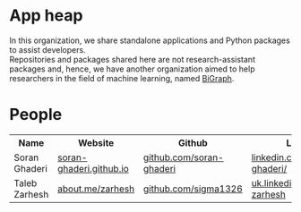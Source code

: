 # App heap
In this organization, we share standalone applications and Python packages to assist developers. <br>
Repositories and packages shared here are not research-assistant packages and, hence, we have another organization 
aimed to help researchers in the field of machine learning, named <a href="https://github.com/bi-graph/bigraph">
BiGraph</a>.<br>



# People
<div>
<table>
  <tr>
    <th>Name</th>
    <th>Website</th>
    <th>Github</th>
    <th>Linkedin</th>
    <th>Twitter</th>
  </tr>
  <tr>
    <td>Soran Ghaderi</td>
    <td><a href="soran-ghaderi.github.io">soran-ghaderi.github.io</a></td>
    <td><a href="https://github.com/soran-ghaderi">github.com/soran-ghaderi</a></td>
    <td><a href="https://www.linkedin.com/in/soran-ghaderi/">linkedin.com/in/soran-ghaderi/</a></td>
    <td><a href="https://twitter.com/soranghadri">twitter.com/soranghadri</a></td>
  </tr>
  <tr>
    <td>Taleb Zarhesh</td>
    <td><a href="https://about.me/zarhesh">about.me/zarhesh</a></td>
    <td><a href="https://github.com/sigma1326">github.com/sigma1326</a></td>
    <td><a href="https://uk.linkedin.com/in/taleb-zarhesh">uk.linkedin.com/in/taleb-zarhesh</a></td>
    <td><a href="https://twitter.com/taleb__z">twitter.com/taleb__z</a></td>
  </tr>
</table>
</div>

